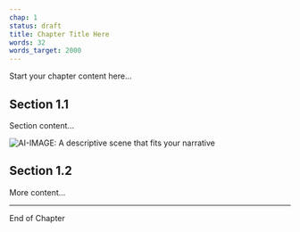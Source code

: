 ```yaml
---
chap: 1
status: draft
title: Chapter Title Here
words: 32
words_target: 2000
---
```


Start your chapter content here...

## Section 1.1

Section content...

<!-- Example of AI image generation -->
![AI-IMAGE: A descriptive scene that fits your narrative]()

## Section 1.2

More content...

---

End of Chapter